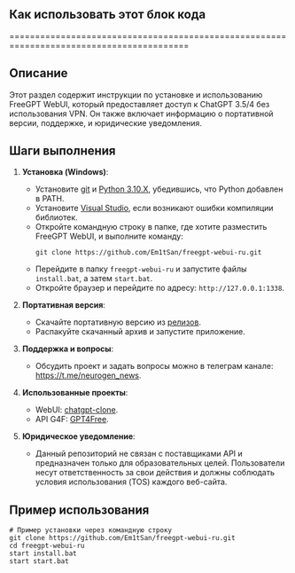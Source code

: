 ## Как использовать этот блок кода
=========================================================================================

Описание
-------------------------
Этот раздел содержит инструкции по установке и использованию FreeGPT WebUI, который предоставляет доступ к ChatGPT 3.5/4 без использования VPN. Он также включает информацию о портативной версии, поддержке, и юридические уведомления.

Шаги выполнения
-------------------------
1. **Установка (Windows)**:
   - Установите [git](https://git-scm.com/download/win) и [Python 3.10.X](https://www.python.org/downloads/), убедившись, что Python добавлен в PATH.
   - Установите [Visual Studio](https://visualstudio.microsoft.com/ru/downloads/), если возникают ошибки компиляции библиотек.
   - Откройте командную строку в папке, где хотите разместить FreeGPT WebUI, и выполните команду:
     ```
     git clone https://github.com/Em1tSan/freegpt-webui-ru.git
     ```
   - Перейдите в папку `freegpt-webui-ru` и запустите файлы `install.bat`, а затем `start.bat`.
   - Откройте браузер и перейдите по адресу: `http://127.0.0.1:1338`.

2. **Портативная версия**:
   - Скачайте портативную версию из [релизов](https://github.com/Em1tSan/freegpt-webui-ru/releases).
   - Распакуйте скачанный архив и запустите приложение.

3. **Поддержка и вопросы**:
   - Обсудить проект и задать вопросы можно в телеграм канале: https://t.me/neurogen_news.

4. **Использованные проекты**:
   - WebUI: [chatgpt-clone](https://github.com/xtekky/chatgpt-clone).
   - API G4F: [GPT4Free](https://github.com/xtekky/gpt4free).

5. **Юридическое уведомление**:
   - Данный репозиторий не связан с поставщиками API и предназначен только для образовательных целей. Пользователи несут ответственность за свои действия и должны соблюдать условия использования (TOS) каждого веб-сайта.

Пример использования
-------------------------

```
# Пример установки через командную строку
git clone https://github.com/Em1tSan/freegpt-webui-ru.git
cd freegpt-webui-ru
start install.bat
start start.bat